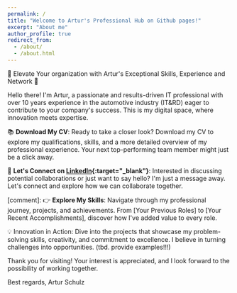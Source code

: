 ```yaml
---
permalink: /
title: "Welcome to Artur's Professional Hub on Github pages!"
excerpt: "About me"
author_profile: true
redirect_from: 
  - /about/
  - /about.html
---
```


🚀 Elevate Your organization with Artur's Exceptional Skills, Experience and Network 🚀

Hello there! I'm Artur, a passionate and results-driven IT professional with over 10 years experience in the automotive industry (IT&RD) eager to contribute to your company's success. This is my digital space, where innovation meets expertise.

📚 **Download My CV**: Ready to take a closer look? Download my CV to explore my qualifications, skills, and a more detailed overview of my professional experience. Your next top-performing team member might just be a click away.

📧 **Let's Connect on [LinkedIn](https://www.linkedin.com/in/artur-schulz-473817b8/ "Artur's linkedin profile"){:target="_blank"}**: Interested in discussing potential collaborations or just want to say hello? I'm just a message away. Let's connect and explore how we can collaborate together. 

[comment]: 👉 **Explore My Skills**: Navigate through my professional journey, projects, and achievements. From [Your Previous Roles] to [Your Recent Accomplishments], discover how I've added value to every role.

💡 Innovation in Action: Dive into the projects that showcase my problem-solving skills, creativity, and commitment to excellence. I believe in turning challenges into opportunities. (tbd. provide examples!!!)


Thank you for visiting! Your interest is appreciated, and I look forward to the possibility of working together.

Best regards,
Artur Schulz